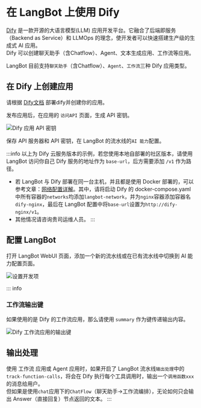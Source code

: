 # 在 LangBot 上使用 Dify

[Dify](https://dify.ai) 是一款开源的大语言模型(LLM) 应用开发平台。它融合了后端即服务（Backend as Service）和 LLMOps 的理念，使开发者可以快速搭建生产级的生成式 AI 应用。  
Dify 可以创建聊天助手（含Chatflow）、Agent、文本生成应用、工作流等应用。

LangBot 目前支持`聊天助手`（含Chatflow）、`Agent`、`工作流`三种 Dify 应用类型。

## 在 Dify 上创建应用

请根据 [Dify文档](https://docs.dify.ai) 部署dify并创建你的应用。  

发布应用后，在应用的 `访问API` 页面，生成 API 密钥。

![Dify 应用 API 密钥](/assets/image/zh/deploy/pipelines/dify/dify_sv_api_01.png)

保存 API 服务器和 API 密钥，在 LangBot 的流水线的`AI 能力`配置。

:::info
以上为 Dify 云服务版本的示例，若您使用本地自部署的社区版本，请使用 LangBot 访问你自己 Dify 服务的地址作为 `base-url`，后方需要添加 `/v1` 作为路径。

- 若 LangBot 与 Dify 部署在同一台主机，并且都是使用 Docker 部署的，可以参考文章：[网络配置详解](/zh/workshop/network-details.html#langbot-%E5%92%8C%E6%B6%88%E6%81%AF%E5%B9%B3%E5%8F%B0%E5%9D%87%E8%BF%90%E8%A1%8C%E5%9C%A8-docker-%E5%AE%B9%E5%99%A8%E4%B8%AD)。其中，请将启动 Dify 的 docker-compose.yaml 中所有容器的`networks`均添加`langbot-network`，并为`nginx`容器添加容器名`dify-nginx`，最后在 LangBot 配置中将`base-url`设置为`http://dify-nginx/v1`。
- 其他情况请咨询贵司运维人员。
:::

## 配置 LangBot

打开 LangBot WebUI 页面，添加一个新的流水线或在已有流水线中切换到 AI 能力配置页面。

![设置开发项](/assets/image/zh/deploy/pipelines/dify/dify_sv_api_02.png)

::: info
### 工作流输出键

如果使用的是 Dify 的工作流应用，那么请使用 `summary` 作为键传递输出内容。

![Dify 工作流应用的输出键](/assets/image/zh/deploy/pipelines/dify/dify_workflow_output_key.png)

## 输出处理

使用 工作流 应用或 Agent 应用时，如果开启了 LangBot 流水线`输出处理`中的`track-function-calls`，将会在 Dify 执行每个工具调用时，输出一个`调用函数xxx`的消息给用户。  
但如果是使用`chat`应用下的`ChatFlow`（聊天助手->工作流编排），无论如何只会输出 Answer（直接回复）节点返回的文本。
:::